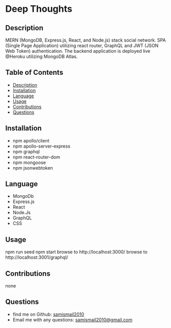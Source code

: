 # Deep Thoughts


  ## Description
MERN (MongoDB, Express.js, React, and Node.js) stack social network. SPA (Single Page Application) utilizing react router, GraphQL and JWT (JSON Web Token) authentication. The backend application is deployed live @Heroku utilizing MongoDB Atlas.

## Table of Contents

* [Description](#description)
* [Installation](#installation)
* [Language](#language)
* [Usage](#usage)
* [Contributions](#contributions)
* [Questions](#questions)

## Installation
* npm apollo/client
* npm apollo-server-express
* npm graphql
* npm react-router-dom
* npm mongoose
* npm jsonwebtoken

## Language
* MongoDb
* Express.js
* React
* Node.Js
* GraphQL
* CSS

## Usage
npm run seed
npm start
browse to http://localhost:3000/
browse to http://localhost:3001/graphql/

## Contributions
none

## Questions
* find me on Github: [samismail2010](https://github.com/samismail2010)
* Email me with any questions: [samismail2010@gmail.com](mailto:samismail2010@gmail.com)


